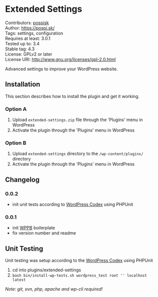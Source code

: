 # Extended Settings  
Contributors: [pospisk](https://github.com/pospisk/)  
Author: https://pospi.sk/  
Tags: settings, configuration  
Requires at least: 3.0.1  
Tested up to: 3.4  
Stable tag: 4.3  
License: GPLv2 or later  
License URI: http://www.gnu.org/licenses/gpl-2.0.html  

Advanced settings to improve your WordPress website. 

## Installation 
This section describes how to install the plugin and get it working. 

### Option A 
1. Upload `extended-settings.zip` file through the 'Plugins' menu in WordPress 
2. Activate the plugin through the 'Plugins' menu in WordPress 

### Option B 
1. Upload `extended-settings` directory to the `/wp-content/plugins/` directory 
2. Activate the plugin through the 'Plugins' menu in WordPress 

## Changelog 
### 0.0.2 
* init unit tests according to [WordPress Codex](https://make.wordpress.org/cli/handbook/misc/plugin-unit-tests/) using PHPUnit

### 0.0.1 
* init [WPPB](https://wppb.me/) boilerplate 
* fix version number and readme 

## Unit Testing

Unit testing was setup according to the [WordPress Codex](https://make.wordpress.org/cli/handbook/misc/plugin-unit-tests/) using PHPUnit

1. cd into plugins/extended-settings
2. `bash bin/install-wp-tests.sh wordpress_test root '' localhost latest`

*Note: git, svn, php, apache and wp-cli required!*